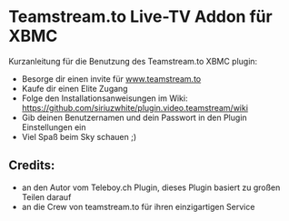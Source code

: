 Teamstream.to Live-TV Addon für XBMC
====================================

Kurzanleitung für die Benutzung des Teamstream.to XBMC plugin:
* Besorge dir einen invite für www.teamstream.to
* Kaufe dir einen Elite Zugang
* Folge den Installationsanweisungen im Wiki: https://github.com/siriuzwhite/plugin.video.teamstream/wiki
* Gib deinen Benutzernamen und dein Passwort in den Plugin Einstellungen ein
* Viel Spaß beim Sky schauen ;)

Credits:
--------------------------------------------------------------------------------------
- an den Autor vom Teleboy.ch Plugin, dieses Plugin basiert zu großen Teilen darauf
- an die Crew von teamstream.to für ihren einzigartigen Service
